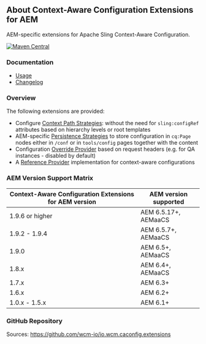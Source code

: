 ## About Context-Aware Configuration Extensions for AEM

AEM-specific extensions for Apache Sling Context-Aware Configuration.

[![Maven Central](https://img.shields.io/maven-central/v/io.wcm/io.wcm.caconfig.extensions)](https://repo1.maven.org/maven2/io/wcm/io.wcm.caconfig.extensions/)


### Documentation

* [Usage][usage]
* [Changelog][changelog]


### Overview

The following extensions are provided:

* Configure [Context Path Strategies][context-path-strategies]: without the need for `sling:configRef` attributes based on hierarchy levels or root templates
* AEM-specific [Persistence Strategies][persistence-strategies] to store configuration in `cq:Page` nodes either in `/conf` or in `tools/config` pages together with the content
* Configuration [Override Provider][override-providers] based on request headers (e.g. for QA instances - disabled by default)
* A [Reference Provider][reference-provider] implementation for context-aware configurations


### AEM Version Support Matrix

|Context-Aware Configuration Extensions for AEM version |AEM version supported
|-------------------------------------------------------|----------------------
|1.9.6 or higher                                        |AEM 6.5.17+, AEMaaCS
|1.9.2 - 1.9.4                                          |AEM 6.5.7+, AEMaaCS
|1.9.0                                                  |AEM 6.5+, AEMaaCS
|1.8.x                                                  |AEM 6.4+, AEMaaCS
|1.7.x                                                  |AEM 6.3+
|1.6.x                                                  |AEM 6.2+
|1.0.x - 1.5.x                                          |AEM 6.1+


### GitHub Repository

Sources: https://github.com/wcm-io/io.wcm.caconfig.extensions


[usage]: usage.html
[changelog]: changes-report.html
[context-path-strategies]: context-path-strategies.html
[persistence-strategies]: persistence-strategies.html
[override-providers]: override-providers.html
[reference-provider]: reference-provider.html
